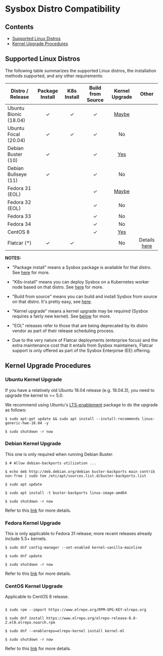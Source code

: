 # Sysbox Distro Compatibility

## Contents

-   [Supported Linux Distros](#supported-linux-distros)
-   [Kernel Upgrade Procedures](#kernel-upgrade-procedures)

## Supported Linux Distros

The following table summarizes the supported Linux distros, the installation
methods supported, and any other requirements:

| Distro / Release      | Package Install | K8s Install | Build from Source | Kernel Upgrade | Other |
| --------------------- | :-------------: | :---------: | :------------: | :----: | :----: |
| Ubuntu Bionic (18.04) | ✓ | ✓ | ✓ | [Maybe](#ubuntu-kernel-upgrade) | |
| Ubuntu Focal  (20.04) | ✓ | ✓ | ✓ | No                              | |
| Debian Buster (10)    | ✓ |   | ✓ | [Yes](#debian-kernel-upgrade)   | |
| Debian Bullseye (11)  | ✓ |   | ✓ | No                              | |
| Fedora 31 (EOL)       |   |   | ✓ | [Maybe](#fedora-kernel-upgrade) | |
| Fedora 32 (EOL)       |   |   | ✓ | No                              | |
| Fedora 33             |   |   | ✓ | No                              | |
| Fedora 34             |   |   | ✓ | No                              | |
| CentOS 8              |   |   | ✓ | [Yes](#centos-kernel-upgrade)   | |
| Flatcar (*)           | ✓ | ✓ |   | No                              | Details [here](user-guide/install-flatcar.md) |

**NOTES:**

-   "Package install" means a Sysbox package is available for that distro. See [here](user-guide/install-package.md) for more.

-   "K8s-install" means you can deploy Sysbox on a Kubernetes worker node based on that distro. See [here](user-guide/install-k8s.md) for more.

-   "Build from source" means you can build and install Sysbox from source on that distro. It's pretty easy, see [here](developers-guide/README.md).

-   "Kernel upgrade" means a kernel upgrade may be required (Sysbox requires a fairly new kernel). See [below](#kernel-upgrade-procedures) for more.

-   "EOL" releases refer to those that are being deprecated by its distro vendor as
part of their release scheduling process.

-   Due to the very nature of Flatcar deployments (enterprise focus) and the extra maintenance cost that it
entails from Sysbox maintainers, Flatcar support is only offered as part of the Sysbox Enterprise (EE) offering.

## Kernel Upgrade Procedures

### Ubuntu Kernel Upgrade

If you have a relatively old Ubuntu 18.04 release (e.g. 18.04.3), you need to upgrade the kernel to >= 5.0.

We recommend using Ubuntu's [LTS-enablement](https://wiki.ubuntu.com/Kernel/LTSEnablementStack) package to do the upgrade as follows:

```console
$ sudo apt-get update && sudo apt install --install-recommends linux-generic-hwe-18.04 -y

$ sudo shutdown -r now
```

### Debian Kernel Upgrade

This one is only required when running Debian Buster.

```console
$ # Allow debian-backports utilization ...

$ echo deb http://deb.debian.org/debian buster-backports main contrib non-free | sudo tee /etc/apt/sources.list.d/buster-backports.list

$ sudo apt update

$ sudo apt install -t buster-backports linux-image-amd64

$ sudo shutdown -r now
```

Refer to this [link](https://wiki.debian.org/HowToUpgradeKernel) for more details.

### Fedora Kernel Upgrade

This is only applicable to Fedora 31 release; more recent releases already
include 5.5+ kernels.

```console
$ sudo dnf config-manager --set-enabled kernel-vanilla-mainline

$ sudo dnf update

$ sudo shutdown -r now
```

Refer to this [link](https://www.cloudinsidr.com/content/how-to-upgrade-the-linux-kernel-in-fedora-29/) for more details.

### CentOS Kernel Upgrade

Applicable to CentOS 8 release.

```console

$ sudo rpm --import https://www.elrepo.org/RPM-GPG-KEY-elrepo.org

$ sudo dnf install https://www.elrepo.org/elrepo-release-8.0-2.el8.elrepo.noarch.rpm

$ sudo dnf --enablerepo=elrepo-kernel install kernel-ml

$ sudo shutdown -r now
```

Refer to this [link](https://vitux.com/how-to-upgrade-the-kernel-on-centos-8-0/) for more details.
